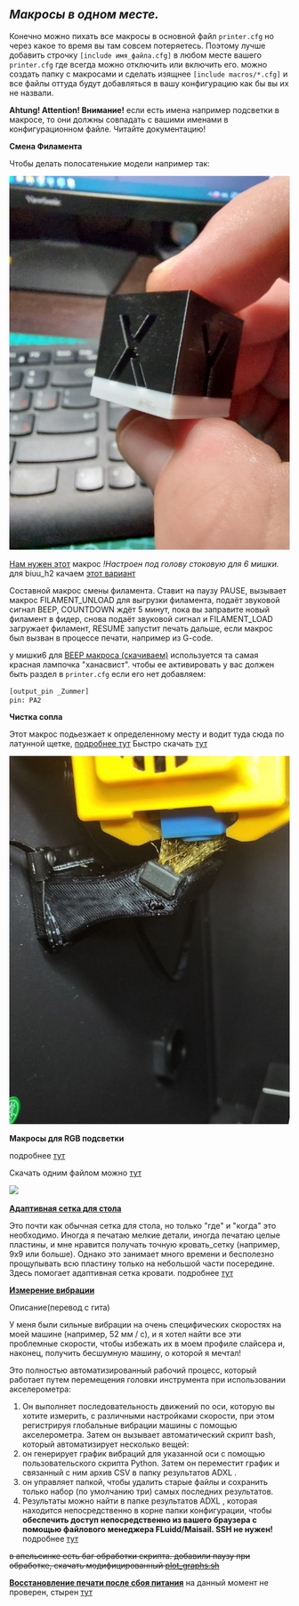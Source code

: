 *<h2>Макросы в одном месте.</h2>*

Конечно можно пихать все макросы в основной файл `printer.cfg` но через какое то время вы там совсем потеряетесь. Поэтому лучше добавить строчку `[include имя_файла.cfg]` в любом месте вашего `printer.cfg` где всегда можно отключить или включить его. можно создать папку с макросами и сделать изящнее `[include macros/*.cfg]` и все файлы оттуда будут добавляться в вашу конфигурацию как бы вы их не назвали.

**Ahtung! Attention! Внимание!**
если есть имена например подсветки в макросе, то они должны совпадать с вашими именами в конфигурационном файле. Читайте документацию!

**Смена Филамента**

Чтобы делать полосатенькие модели например так:

![](filament_change.jpg)

[Нам  нужен этот](filament.cfg) макрос *!Настроен под голову стоковую для 6 мишки.* для biuu_h2 качаем [этот вариант](filament_biqu.cfg)

Составной макрос смены филамента. Ставит на паузу PAUSE, вызывает макрос FILAMENT_UNLOAD для выгрузки филамента, подаёт звуковой сигнал BEEP, COUNTDOWN ждёт 5 минут, пока вы заправите новый филамент в фидер, снова подаёт звуковой сигнал и FILAMENT_LOAD загружает филамент, RESUME запустит печать дальше, если макрос был вызван в процессе печати, например из G-code.

у мишки6 для   [BEEP макроса (скачиваем)](beep.cfg) используется та самая красная лампочка "ханасвист". чтобы ее активировать у вас должен быть раздел в `printer.cfg` если его нет добавляем:
```gcode
[output_pin _Zummer] 
pin: PA2 
```


**Чистка сопла** 

Этот макрос подьезжает к определенному месту и водит туда сюда по латунной щетке, [подробнее тут](../clean_nozle/readme.md) Быстро скачать [тут](clean.cfg)

![](../clean_nozle/assembl.jpg)

**Макросы для RGB подсветки**

подробнее [тут](../led_rgb/readme.md)

Скачать одним файлом можно [тут](led.cfg)


![](../led_rgb/party.gif) 


[**Адаптивная сетка для стола**](https://github.com/Frix-x/klipper-voron-V2/blob/main/doc/features/adaptive_bed_mesh.md)

 Это почти как обычная сетка для стола, но только "где" и "когда" это необходимо. Иногда я печатаю мелкие детали, иногда печатаю целые пластины, и мне нравится получать точную кровать_сетку (например, 9x9 или больше). Однако это занимает много времени и бесполезно прощупывать всю пластину только на небольшой части посередине. Здесь помогает адаптивная сетка кровати. подробнее [тут](https://github.com/Frix-x/klipper-voron-V2/blob/main/doc/features/adaptive_bed_mesh.md)

 [**Измерение вибрации**](https://github.com/Frix-x/klippain/blob/main/docs/features/vibr_measurements.md)

 Описание(перевод с гита)

У меня были сильные вибрации на очень специфических скоростях на моей машине (например, 52 мм / с), и я хотел найти все эти проблемные скорости, чтобы избежать их в моем профиле слайсера и, наконец, получить бесшумную машину, о которой я мечтал!

Это полностью автоматизированный рабочий процесс, который работает путем перемещения головки инструмента при использовании акселерометра:

1. Он выполняет последовательность движений по оси, которую вы хотите измерить, с различными настройками скорости, при этом регистрируя глобальные вибрации машины с помощью акселерометра.
Затем он вызывает автоматический скрипт bash, который автоматизирует несколько вещей:
2. он генерирует график вибраций для указанной оси с помощью пользовательского скрипта Python.
Затем он переместит график и связанный с ним архив CSV в папку результатов ADXL .
3. он управляет папкой, чтобы удалить старые файлы и сохранить только набор (по умолчанию три) самых последних результатов.
4. Результаты можно найти в папке результатов ADXL , которая находится непосредственно в корне папки конфигурации, чтобы **обеспечить доступ непосредственно из вашего браузера с помощью файлового менеджера FLuidd/Maisail. SSH не нужен!**
подробнее [тут](https://github.com/Frix-x/klippain/blob/main/docs/features/vibr_measurements.md)

~~в апельсинке есть баг обработки скрипта. добавили паузу при обработке, скачать модифицированный [plot_graphs.sh](../klipper_config_my/scripts/plot_graphs.sh)~~

[**Восстановление печати после сбоя питания**](power_loss.cfg) на данный момент не проверен, стырен [тут](https://github.com/CODeRUS/klipper_config/blob/rumba32/power_loss_simple.cfg)